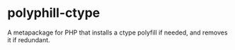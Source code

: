 # polyphill-ctype
A metapackage for PHP that installs a ctype polyfill if needed, and removes it if redundant.
